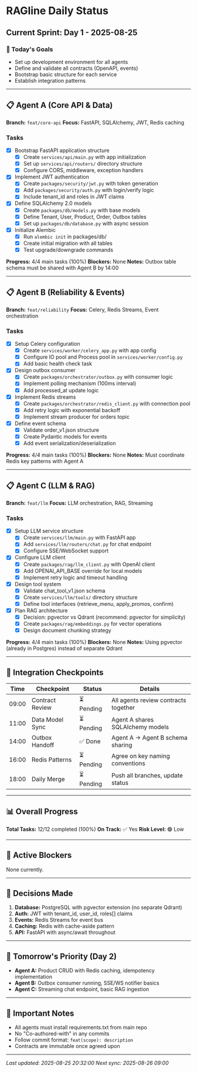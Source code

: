 # RAGline Daily Status

## Current Sprint: Day 1 - 2025-08-25

### 🎯 Today's Goals

- Set up development environment for all agents
- Define and validate all contracts (OpenAPI, events)
- Bootstrap basic structure for each service
- Establish integration patterns

---

## 📋 Agent A (Core API & Data)

**Branch:** `feat/core-api`
**Focus:** FastAPI, SQLAlchemy, JWT, Redis caching

### Tasks

- [x] Bootstrap FastAPI application structure
  - [x] Create `services/api/main.py` with app initialization
  - [x] Set up `services/api/routers/` directory structure
  - [x] Configure CORS, middleware, exception handlers
- [x] Implement JWT authentication
  - [x] Create `packages/security/jwt.py` with token generation
  - [x] Add `packages/security/auth.py` with login/verify logic
  - [x] Include tenant_id and roles in JWT claims
- [x] Define SQLAlchemy 2.0 models
  - [x] Create `packages/db/models.py` with base models
  - [x] Define Tenant, User, Product, Order, Outbox tables
  - [x] Set up `packages/db/database.py` with async session
- [x] Initialize Alembic
  - [x] Run `alembic init` in packages/db/
  - [x] Create initial migration with all tables
  - [x] Test upgrade/downgrade commands

**Progress:** 4/4 main tasks (100%)
**Blockers:** None
**Notes:** Outbox table schema must be shared with Agent B by 14:00

---

## 📋 Agent B (Reliability & Events)

**Branch:** `feat/reliability`
**Focus:** Celery, Redis Streams, Event orchestration

### Tasks

- [x] Setup Celery configuration
  - [x] Create `services/worker/celery_app.py` with app config
  - [x] Configure IO pool and Process pool in `services/worker/config.py`
  - [x] Add basic health check task
- [x] Design outbox consumer
  - [x] Create `packages/orchestrator/outbox.py` with consumer logic
  - [x] Implement polling mechanism (100ms interval)
  - [x] Add processed_at update logic
- [x] Implement Redis streams
  - [x] Create `packages/orchestrator/redis_client.py` with connection pool
  - [x] Add retry logic with exponential backoff
  - [x] Implement stream producer for orders topic
- [x] Define event schema
  - [x] Validate order_v1.json structure
  - [x] Create Pydantic models for events
  - [x] Add event serialization/deserialization

**Progress:** 4/4 main tasks (100%)
**Blockers:** None
**Notes:** Must coordinate Redis key patterns with Agent A

---

## 📋 Agent C (LLM & RAG)

**Branch:** `feat/llm`
**Focus:** LLM orchestration, RAG, Streaming

### Tasks

- [x] Setup LLM service structure
  - [x] Create `services/llm/main.py` with FastAPI app
  - [x] Add `services/llm/routers/chat.py` for chat endpoint
  - [x] Configure SSE/WebSocket support
- [x] Configure LLM client
  - [x] Create `packages/rag/llm_client.py` with OpenAI client
  - [x] Add OPENAI_API_BASE override for local models
  - [x] Implement retry logic and timeout handling
- [x] Design tool system
  - [x] Validate chat_tool_v1.json schema
  - [x] Create `services/llm/tools/` directory structure
  - [x] Define tool interfaces (retrieve_menu, apply_promos, confirm)
- [x] Plan RAG architecture
  - [x] Decision: pgvector vs Qdrant (recommend: pgvector for simplicity)
  - [x] Create `packages/rag/embeddings.py` for vector operations
  - [x] Design document chunking strategy

**Progress:** 4/4 main tasks (100%)
**Blockers:** None
**Notes:** Using pgvector (already in Postgres) instead of separate Qdrant

---

## 🔄 Integration Checkpoints

| Time  | Checkpoint      | Status     | Details                              |
| ----- | --------------- | ---------- | ------------------------------------ |
| 09:00 | Contract Review | ⏳ Pending | All agents review contracts together |
| 11:00 | Data Model Sync | ⏳ Pending | Agent A shares SQLAlchemy models     |
| 14:00 | Outbox Handoff  | ✅ Done    | Agent A → Agent B schema sharing     |
| 16:00 | Redis Patterns  | ⏳ Pending | Agree on key naming conventions      |
| 18:00 | Daily Merge     | ⏳ Pending | Push all branches, update status     |

---

## 📊 Overall Progress

**Total Tasks:** 12/12 completed (100%)
**On Track:** ✅ Yes
**Risk Level:** 🟢 Low

---

## 🚧 Active Blockers

None currently.

---

## 📝 Decisions Made

1. **Database:** PostgreSQL with pgvector extension (no separate Qdrant)
2. **Auth:** JWT with tenant_id, user_id, roles[] claims
3. **Events:** Redis Streams for event bus
4. **Caching:** Redis with cache-aside pattern
5. **API:** FastAPI with async/await throughout

---

## 🔮 Tomorrow's Priority (Day 2)

- **Agent A:** Product CRUD with Redis caching, idempotency implementation
- **Agent B:** Outbox consumer running, SSE/WS notifier basics
- **Agent C:** Streaming chat endpoint, basic RAG ingestion

---

## 📌 Important Notes

- All agents must install requirements.txt from main repo
- No "Co-authored-with" in any commits
- Follow commit format: `feat(scope): description`
- Contracts are immutable once agreed upon

---

_Last updated: 2025-08-25 20:32:00_
_Next sync: 2025-08-26 09:00_
